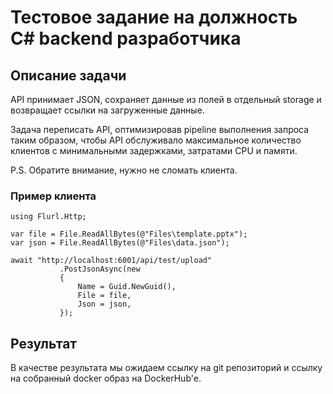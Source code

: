 ﻿# Тестовое задание на должность C# backend разработчика 

## Описание задачи

API принимает JSON, сохраняет данные из полей в отдельный storage и возвращает ссылки на загруженные данные. 

Задача переписать API, оптимизировав pipeline выполнения запроса таким образом, чтобы API обслуживало максимальное количество клиентов c минимальными задержками, затратами CPU и памяти.

P.S. Обратите внимание, нужно не сломать клиента.

### Пример клиента

```
using Flurl.Http;

var file = File.ReadAllBytes(@"Files\template.pptx");
var json = File.ReadAllBytes(@"Files\data.json");

await "http://localhost:6001/api/test/upload"
           .PostJsonAsync(new
           {
               Name = Guid.NewGuid(),
               File = file,
               Json = json,
           });
```


## Результат

В качестве результата мы ожидаем ссылку на git репозиторий и ссылку на собранный docker образ на DockerHub'e. 
